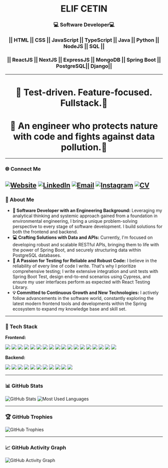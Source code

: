 <h1 align="center">ELIF CETIN</h1>
<h3 align="center">💻 Software Developer💻 </h3>
<h3 align="center">|| HTML || CSS || JavaScript || TypeScript || Java || Python || NodeJS || SQL ||</h3>    
<h3 align="center">|| ReactJS || NextJS || ExpressJS || MongoDB || Spring Boot || PostgreSQL|| Django||</h3>

---

<h1 align="center"> 🧠 Test-driven. Feature-focused. Fullstack.🧠 </h1>
<h1 align="center"> 🌿 An engineer who protects nature with code and fights against data pollution.🌿 </h1>

---


### 🌐 Connect Me
[![Website](https://img.shields.io/badge/Website-1A73E8?style=for-the-badge&logo=google-chrome&logoColor=white)](https://portfolio1-rosy-eight.vercel.app/)
[![LinkedIn](https://img.shields.io/badge/LinkedIn-0077B5?style=for-the-badge&logo=linkedin&logoColor=white)](https://linkedin.com/in/elifcetin-)
[![Email](https://img.shields.io/badge/Email-D14836?style=for-the-badge&logo=gmail&logoColor=white)](mailto:elifcetin.dev@gmail.com)
[![Instagram](https://img.shields.io/badge/Instagram-E4405F?style=for-the-badge&logo=instagram&logoColor=white)](https://instagram.com/elifcetinxx)
[![CV](https://img.shields.io/badge/CV-4285F4?style=for-the-badge&logo=googledrive&logoColor=white)](https://drive.google.com/file/d/1M-tUHWjkai2BDCc838Dulw6RsynzDyN6/view?usp=drivesdk)
---


### 🚀 About Me

- **🌱 Software Developer with an Engineering Background:** Leveraging my analytical thinking and systemic approach gained from a foundation in environmental engineering, I bring a unique problem-solving perspective to every stage of software development. I build solutions for both the frontend and backend.
- **💻 Crafting Solutions with Data and APIs:** Currently, I'm focused on developing robust and scalable RESTful APIs, bringing them to life with the power of Spring Boot, and securely structuring data within PostgreSQL databases.
- **🧪 A Passion for Testing for Reliable and Robust Code:** I believe in the reliability of every line of code I write. That's why I prioritize comprehensive testing; I write extensive integration and unit tests with Spring Boot Test, design end-to-end scenarios using Cypress, and ensure my user interfaces perform as expected with React Testing Library.
- **💡 Committed to Continuous Growth and New Technologies:** I actively follow advancements in the software world, constantly exploring the latest modern frontend tools and developments within the Spring ecosystem to expand my knowledge base and skill set.

---

### 🧰 Tech Stack

**Frontend:**
<p>
  <img src="https://img.shields.io/badge/HTML5-E34F26?style=for-the-badge&logo=html5&logoColor=white"/>
  <img src="https://img.shields.io/badge/CSS3-1572B6?style=for-the-badge&logo=css3&logoColor=white"/>
  <img src="https://img.shields.io/badge/Sass-CC6699?style=for-the-badge&logo=sass&logoColor=white"/>
  <img src="https://img.shields.io/badge/Tailwind_CSS-06B6D4?style=for-the-badge&logo=tailwindcss&logoColor=white"/>
  <img src="https://img.shields.io/badge/Bootstrap-7952B3?style=for-the-badge&logo=bootstrap&logoColor=white"/>
  <img src="https://img.shields.io/badge/MUI-007FFF?style=for-the-badge&logo=mui&logoColor=white"/>
  <img src="https://img.shields.io/badge/Styled_Components-DB7093?style=for-the-badge&logo=styled-components&logoColor=white"/>
  <img src="https://img.shields.io/badge/Vite-646CFF?style=for-the-badge&logo=vite&logoColor=white"/>
  <img src="https://img.shields.io/badge/React-20232A?style=for-the-badge&logo=react&logoColor=61DAFB"/>
  <img src="https://img.shields.io/badge/Vue.js-4FC08D?style=for-the-badge&logo=vuedotjs&logoColor=white"/>
  <img src="https://img.shields.io/badge/Next.js-000000?style=for-the-badge&logo=nextdotjs&logoColor=white"/>
  <img src="https://img.shields.io/badge/TypeScript-007ACC?style=for-the-badge&logo=typescript&logoColor=white"/>
  <img src="https://img.shields.io/badge/Redux-764ABC?style=for-the-badge&logo=redux&logoColor=white"/>
  <img src="https://img.shields.io/badge/JavaScript-F7DF1E?style=for-the-badge&logo=javascript&logoColor=black"/>
  <img src="https://img.shields.io/badge/React%20Testing%20Library-E33332?style=for-the-badge&logo=testing-library&logoColor=white"/>
  <img src="https://img.shields.io/badge/Cypress-17202C?style=for-the-badge&logo=cypress&logoColor=white"/>
  <img src="https://img.shields.io/badge/Selenium-43B02A?style=for-the-badge&logo=selenium&logoColor=white"/>
  <img src="https://img.shields.io/badge/Figma-F24E1E?style=for-the-badge&logo=figma&logoColor=white"/>
</p>

**Backend:**
<p>
  <img src="https://img.shields.io/badge/Node.js-339933?style=for-the-badge&logo=nodedotjs&logoColor=white"/>
  <img src="https://img.shields.io/badge/Python-3776AB?style=for-the-badge&logo=python&logoColor=white"/>
  <img src="https://img.shields.io/badge/Django-092E20?style=for-the-badge&logo=django&logoColor=white"/>
  <img src="https://img.shields.io/badge/MongoDB-47A248?style=for-the-badge&logo=mongodb&logoColor=white"/>
  <img src="https://img.shields.io/badge/Java-ED8B00?style=for-the-badge&logo=java&logoColor=white"/>
  <img src="https://img.shields.io/badge/Spring_Boot-6DB33F?style=for-the-badge&logo=spring-boot&logoColor=white"/>
  <img src="https://img.shields.io/badge/Spring_Security-6DB33F?style=for-the-badge&logo=spring-security&logoColor=white"/>
  <img src="https://img.shields.io/badge/Hibernate-59666C?style=for-the-badge&logo=hibernate&logoColor=white"/>
  <img src="https://img.shields.io/badge/Spring_Boot_Test-6DB33F?style=for-the-badge&logo=spring-boot&logoColor=white"/>
  <img src="https://img.shields.io/badge/SQL-003B57?style=for-the-badge&logo=postgresql&logoColor=white"/>
  <img src="https://shields.io/badge/PostgreSQL-316192?style=for-the-badge&logo=postgresql&logoColor=white"/>
</p>

---

### 📊 GitHub Stats

![GitHub Stats](https://github-readme-stats.vercel.app/api?username=elfctn&show_icons=true&theme=default)
![Most Used Languages](https://github-readme-stats.vercel.app/api/top-langs/?username=elfctn&layout=compact&theme=default)

---
### 🏆 GitHub Trophies

![GitHub Trophies](https://github-profile-trophy.vercel.app/?username=elfctn&theme=flat)

---

### 📈 GitHub Activity Graph

![GitHub Activity Graph](https://github-readme-activity-graph.vercel.app/graph?username=elfctn&theme=green)





